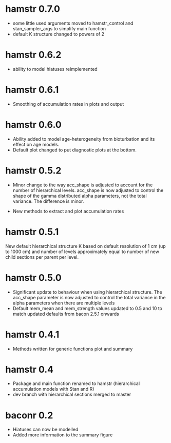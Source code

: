 
# hamstr 0.7.0

* some little used arguments moved to hamstr_control and stan_sampler_args to simplify main function 
* default K structure changed to powers of 2

# hamstr 0.6.2

* ability to model hiatuses reimplemented 

# hamstr 0.6.1

* Smoothing of accumulation rates in plots and output


# hamstr 0.6.0

* Ability added to model age-heterogeneity from bioturbation and its effect on age models.
* Default plot changed to put diagnostic plots at the bottom.


# hamstr 0.5.2

* Minor change to the way acc_shape is adjusted to account for the number of hierarchical levels. acc_shape is now adjusted to control the shape of the gamma distributed alpha parameters, not the total variance. The difference is minor.

* New methods to extract and plot accumulation rates


# hamstr 0.5.1

New default hierarchical structure K based on default resolution of 1 cm (up to 1000 cm)
and number of levels approximately equal to number of new child sections per parent per level.


# hamstr 0.5.0

* Significant update to behaviour when using hierarchical structure. The acc_shape 
parameter is now adjusted to control the total variance in the alpha parameters 
when there are multiple levels
* Default mem_mean and mem_strength values updated to 0.5 and 10 to match 
updated defaults from bacon 2.5.1 onwards


# hamstr 0.4.1

* Methods written for generic functions plot and summary


# hamstr 0.4

* Package and main function renamed to hamstr (hierarchical accumulation models with Stan and R)
* dev branch with hierarchical sections merged to master


# baconr 0.2

* Hiatuses can now be modelled
* Added more information to the summary figure